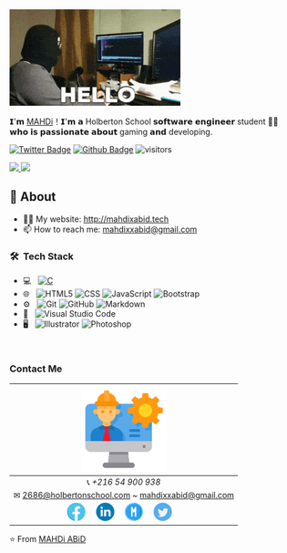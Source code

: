 <img src="https://github.com/mahdixabid/mahdixabid/blob/main/img/ello.gif" width="300px"> 

𝗜'𝗺 [MAHDi](https://github.com/mahdixabid)！𝗜'𝗺 𝗮 Holberton School 𝘀𝗼𝗳𝘁𝘄𝗮𝗿𝗲 𝗲𝗻𝗴𝗶𝗻𝗲𝗲𝗿 student 👨‍💻 𝘄𝗵𝗼 𝗶𝘀 𝗽𝗮𝘀𝘀𝗶𝗼𝗻𝗮𝘁𝗲 𝗮𝗯𝗼𝘂𝘁 gaming 𝗮𝗻𝗱 developing.

[![Twitter Badge](https://img.shields.io/badge/-Twitter-1da1f2?style=flat-square&labelColor=1da1f2&logo=twitter&logoColor=white&link=https://twitter.com/BlackxBoOT)](https://twitter.com/BlackxBoOT)
[![Github Badge](https://img.shields.io/badge/-Github-232323?style=flat-square&logo=Github&logoColor=white&link=https://space.bilibili.com/7708412)](https://github.com/mahdixabid)
![visitors](https://visitor-badge.laobi.icu/badge?page_id=mahdixabid)

<a href="https://github.com/mahdixabid">
  <img height="180em" src="https://github-readme-stats.vercel.app/api?username=mahdixabid&show_icons=true&theme=dark" />
  <img height="180em" src="https://github-readme-stats.vercel.app/api/top-langs/?username=mahdixabid&theme=dark&layout=compact" />
</a>

## 🧐 About

- 👨‍💻 My website: http://mahdixabid.tech
- 📫 How to reach me: mahdixxabid@gmail.com
<h3> 🛠 &nbsp;Tech Stack</h3>

- 💻 &nbsp;
 [![C](https://img.shields.io/static/v1?label=&message=C&color=black)](https://img.shields.io/static/v1?label=<LABEL>&message=<MESSAGE>&color=black)
- 🌐 &nbsp;
  ![HTML5](https://img.shields.io/badge/-HTML5-333333?style=flat&logo=HTML5)
  ![CSS](https://img.shields.io/badge/-CSS-333333?style=flat&logo=CSS3&logoColor=1572B6)
  ![JavaScript](https://img.shields.io/badge/-JavaScript-333333?style=flat&logo=javascript)
  ![Bootstrap](https://img.shields.io/badge/-Bootstrap-333333?style=flat&logo=bootstrap&logoColor=563D7C)
- ⚙️ &nbsp;
  ![Git](https://img.shields.io/badge/-Git-333333?style=flat&logo=git)
  ![GitHub](https://img.shields.io/badge/-GitHub-333333?style=flat&logo=github)
  ![Markdown](https://img.shields.io/badge/-Markdown-333333?style=flat&logo=markdown)
- 🔧 &nbsp;
  ![Visual Studio Code](https://img.shields.io/badge/-Visual%20Studio%20Code-333333?style=flat&logo=visual-studio-code&logoColor=007ACC)
- 🖥 &nbsp;
  ![Illustrator](https://img.shields.io/badge/-Illustrator-333333?style=flat&logo=adobe-illustrator)
  ![Photoshop](https://img.shields.io/badge/-Photoshop-333333?style=flat&logo=adobe-photoshop)

<br/>

### Contact Me
|  <a href="https://github.com/mahdixabid"><img src="https://github.com/mahdixabid/mahdixabid/blob/main/img/engineer.png" width="150px" height="150px" /></a> |
|:---------------------------------------------------------------------------------------------------------------------------------------: |
|📞 *+216 54 900 938*|
|✉ 2686@holbertonschool.com ~ mahdixxabid@gmail.com|
|<a href="https://www.facebook.com/BlacKxBo0T/"><img src="https://github.com/mahdixabid/mahdixabid/blob/main/img/facebook.png" width="32px" height="32px"></a> &nbsp; &nbsp; <a href="https://www.linkedin.com/in/mahdixabid/"><img src="https://github.com/mahdixabid/mahdixabid/blob/main/img/linkedin.png" width="32px" height="32px"></a> &nbsp; &nbsp; <a href="https://bit.ly/2OWIIrc"><img src="https://github.com/mahdixabid/mahdixabid/blob/main/img/medium.png" width="32px" height="32px"></a> &nbsp; &nbsp; <a href="https://twitter.com/BlackxBoOT"><img src="https://github.com/mahdixabid/mahdixabid/blob/main/img/twitter.png" width="32px" height="32px"></a> &nbsp; &nbsp; |



⭐️ From [MAHDi ABiD](https://github.com/mahdixabid)

